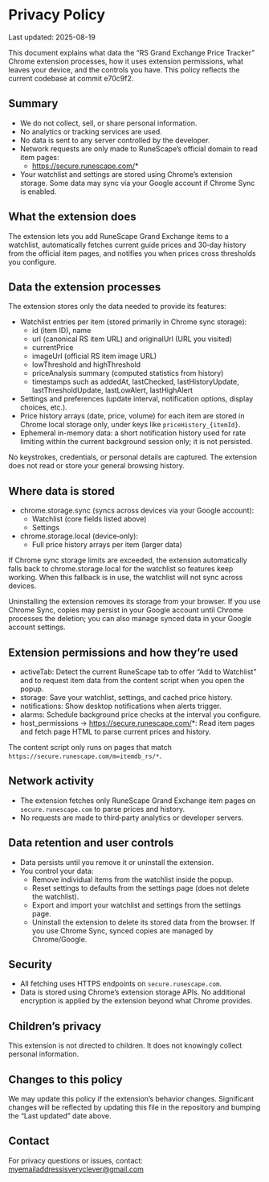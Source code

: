 # Privacy Policy

Last updated: 2025-08-19

This document explains what data the “RS Grand Exchange Price Tracker” Chrome extension processes, how it uses extension permissions, what leaves your device, and the controls you have. This policy reflects the current codebase at commit e70c9f2.

## Summary
- We do not collect, sell, or share personal information.
- No analytics or tracking services are used.
- No data is sent to any server controlled by the developer.
- Network requests are only made to RuneScape’s official domain to read item pages:
  - https://secure.runescape.com/*
- Your watchlist and settings are stored using Chrome’s extension storage. Some data may sync via your Google account if Chrome Sync is enabled.

## What the extension does
The extension lets you add RuneScape Grand Exchange items to a watchlist, automatically fetches current guide prices and 30‑day history from the official item pages, and notifies you when prices cross thresholds you configure.

## Data the extension processes
The extension stores only the data needed to provide its features:

- Watchlist entries per item (stored primarily in Chrome sync storage):
  - id (item ID), name
  - url (canonical RS item URL) and originalUrl (URL you visited)
  - currentPrice
  - imageUrl (official RS item image URL)
  - lowThreshold and highThreshold
  - priceAnalysis summary (computed statistics from history)
  - timestamps such as addedAt, lastChecked, lastHistoryUpdate, lastThresholdUpdate, lastLowAlert, lastHighAlert
- Settings and preferences (update interval, notification options, display choices, etc.).
- Price history arrays (date, price, volume) for each item are stored in Chrome local storage only, under keys like `priceHistory_{itemId}`.
- Ephemeral in-memory data: a short notification history used for rate limiting within the current background session only; it is not persisted.

No keystrokes, credentials, or personal details are captured. The extension does not read or store your general browsing history.

## Where data is stored
- chrome.storage.sync (syncs across devices via your Google account):
  - Watchlist (core fields listed above)
  - Settings
- chrome.storage.local (device‑only):
  - Full price history arrays per item (larger data)

If Chrome sync storage limits are exceeded, the extension automatically falls back to chrome.storage.local for the watchlist so features keep working. When this fallback is in use, the watchlist will not sync across devices.

Uninstalling the extension removes its storage from your browser. If you use Chrome Sync, copies may persist in your Google account until Chrome processes the deletion; you can also manage synced data in your Google account settings.

## Extension permissions and how they’re used
- activeTab: Detect the current RuneScape tab to offer “Add to Watchlist” and to request item data from the content script when you open the popup.
- storage: Save your watchlist, settings, and cached price history.
- notifications: Show desktop notifications when alerts trigger.
- alarms: Schedule background price checks at the interval you configure.
- host_permissions → https://secure.runescape.com/*: Read item pages and fetch page HTML to parse current prices and history.

The content script only runs on pages that match `https://secure.runescape.com/m=itemdb_rs/*`.

## Network activity
- The extension fetches only RuneScape Grand Exchange item pages on `secure.runescape.com` to parse prices and history.
- No requests are made to third‑party analytics or developer servers.

## Data retention and user controls
- Data persists until you remove it or uninstall the extension.
- You control your data:
  - Remove individual items from the watchlist inside the popup.
  - Reset settings to defaults from the settings page (does not delete the watchlist).
  - Export and import your watchlist and settings from the settings page.
  - Uninstall the extension to delete its stored data from the browser. If you use Chrome Sync, synced copies are managed by Chrome/Google.

## Security
- All fetching uses HTTPS endpoints on `secure.runescape.com`.
- Data is stored using Chrome’s extension storage APIs. No additional encryption is applied by the extension beyond what Chrome provides.

## Children’s privacy
This extension is not directed to children. It does not knowingly collect personal information.

## Changes to this policy
We may update this policy if the extension’s behavior changes. Significant changes will be reflected by updating this file in the repository and bumping the “Last updated” date above.

## Contact
For privacy questions or issues, contact: myemailaddressisveryclever@gmail.com
